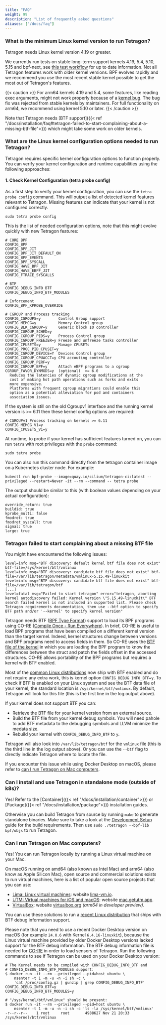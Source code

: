 ```yaml
---
title: "FAQ"
weight: 99
description: "List of frequently asked questions"
aliases: ["/docs/faq"]
---
```


### What is the minimum Linux kernel version to run Tetragon?

Tetragon needs Linux kernel version 4.19 or greater.

We currently run tests on stable long-term support kernels 4.19, 5.4, 5.10,
5.15 and bpf-next, see [this test workflow](https://github.com/cilium/tetragon/actions/workflows/vmtests.yml)
for up to date information. Not all Tetragon features work with older kernel
versions. BPF evolves rapidly and we recommend you use the most recent stable
kernel possible to get the most out of Tetragon's features.

{{< caution >}}
For arm64 kernels 4.19 and 5.4, some features, like reading exec arguments,
might not work properly because of a
[kernel bug](https://lore.kernel.org/stable/20230522203352.738576-1-jolsa@kernel.org/).
The bug fix was rejected from stable kernels by maintainers. For full
functionality on arm64, we recommend using kernel 5.10 or later.
{{< /caution >}}

Note that Tetragon needs [BTF support]({{< ref "/docs/installation/faq#tetragon-failed-to-start-complaining-about-a-missing-btf-file">}})
which might take some work on older kernels.

### What are the Linux kernel configuration options needed to run Tetragon?

Tetragon requires specific kernel configuration options to function properly. 
You can verify your kernel configuration and runtime capabilities using the 
following approaches:

#### 1. Check Kernel Configuration (tetra probe config)

As a first step to verify your kernel configuration, you can use the 
`tetra probe config` command. This will output a list of detected kernel 
features relevant to Tetragon. Missing features can indicate that your kernel 
is not configured correctly.

```shell
sudo tetra probe config
```


This is the list of needed configuration options, note that this might evolve
quickly with new Tetragon features:

```
# CORE BPF
CONFIG_BPF
CONFIG_BPF_JIT
CONFIG_BPF_JIT_DEFAULT_ON
CONFIG_BPF_EVENTS
CONFIG_BPF_SYSCALL
CONFIG_HAVE_BPF_JIT
CONFIG_HAVE_EBPF_JIT
CONFIG_FTRACE_SYSCALLS

# BTF
CONFIG_DEBUG_INFO_BTF
CONFIG_DEBUG_INFO_BTF_MODULES

# Enforcement
CONFIG_BPF_KPROBE_OVERRIDE

# CGROUP and Process tracking
CONFIG_CGROUPS=y        Control Group support
CONFIG_MEMCG=y          Memory Control group
CONFIG_BLK_CGROUP=y     Generic block IO controller
CONFIG_CGROUP_SCHED=y
CONFIG_CGROUP_PIDS=y    Process Control group
CONFIG_CGROUP_FREEZER=y Freeze and unfreeze tasks controller
CONFIG_CPUSETS=y        Manage CPUSETs
CONFIG_PROC_PID_CPUSET=y
CONFIG_CGROUP_DEVICE=Y  Devices Control group
CONFIG_CGROUP_CPUACCT=y CPU accouting controller
CONFIG_CGROUP_PERF=y
CONFIG_CGROUP_BPF=y     Attach eBPF programs to a cgroup
CGROUP_FAVOR_DYNMODS=y  (optional)  >= 6.0
  Reduces the latencies of dynamic cgroup modifications at the
  cost of making hot path operations such as forks and exits
  more expensive.
  Platforms with frequent cgroup migrations could enable this
  option as a potential alleviation for pod and containers
  association issues.
```

If the system is still on the old Cgroupv1 interface and the running kernel 
version is >= 6.11 then these kernel config options are required:
```
# CGROUPv1 Process tracking on kernels >= 6.11
CONFIG_MEMCG_V1=y
CONFIG_CPUSETS_V1=y
```

At runtime, to probe if your kernel has sufficient features turned on, you can
run `tetra` with root privileges with the `probe` command:

```shell
sudo tetra probe
```

You can also run this command directly from the tetragon container image on a
Kubernetes cluster node. For example:

```shell
kubectl run bpf-probe --image=quay.io/cilium/tetragon-ci:latest --privileged --restart=Never -it --rm --command -- tetra probe
```

The output should be similar to this (with boolean values depending on your
actual configuration):

```
override_return: true
buildid: true
kprobe_multi: false
fmodret: true
fmodret_syscall: true
signal: true
large: true
```

### Tetragon failed to start complaining about a missing BTF file

You might have encountered the following issues:
```
level=info msg="BTF discovery: default kernel btf file does not exist" btf-file=/sys/kernel/btf/vmlinux
level=info msg="BTF discovery: candidate btf file does not exist" btf-file=/var/lib/tetragon/metadata/vmlinux-5.15.49-linuxkit
level=info msg="BTF discovery: candidate btf file does not exist" btf-file=/var/lib/tetragon/btf
[...]
level=fatal msg="Failed to start tetragon" error="tetragon, aborting kernel autodiscovery failed: Kernel version \"5.15.49-linuxkit\" BTF search failed kernel is not included in supported list. Please check Tetragon requirements documentation, then use --btf option to specify BTF path and/or '--kernel' to specify kernel version"
```

Tetragon needs BTF ([BPF Type Format](https://www.kernel.org/doc/html/latest/bpf/btf.html))
support to load its BPF programs using CO-RE ([Compile Once - Run Everywhere](https://nakryiko.com/posts/bpf-core-reference-guide/)).
In brief, CO-RE is useful to load BPF programs that have been compiled on a
different kernel version than the target kernel. Indeed, kernel structures
change between versions and BPF programs need to access fields in them. So
CO-RE uses the [BTF file of the kernel](https://nakryiko.com/posts/btf-dedup/)
in which you are loading the BPF program to know the differences between the
struct and patch the fields offset in the accessed structures. CO-RE allows
portability of the BPF programs but requires a kernel with BTF enabled.

Most of the [common Linux distributions](https://github.com/libbpf/libbpf#bpf-co-re-compile-once--run-everywhere)
now ship with BTF enabled and do not require any extra work, this is kernel
option `CONFIG_DEBUG_INFO_BTF=y`. To check if BTF is enabled on your Linux
system and see the BTF data file of your kernel, the standard location is
`/sys/kernel/btf/vmlinux`. By default, Tetragon will look for this file (this
is the first line in the log output above).

If your kernel does not support BTF you can:
- Retrieve the BTF file for your kernel version from an external source.
- Build the BTF file from your kernel debug symbols. You will need pahole to
  add BTF metadata to the debugging symbols and LLVM minimize the medata size.
- Rebuild your kernel with `CONFIG_DEBUG_INFO_BTF` to `y`.

Tetragon will also look into `/var/lib/tetragon/btf` for the `vmlinux` file
(this is the third line in the log output above). Or you can use the `--btf`
flag to directly indicate Tetragon where to locate the file.

If you encounter this issue while using Docker Desktop on macOS, please refer
to [can I run Tetragon on Mac computers](#can-i-run-tetragon-on-mac-computers).

### Can I install and use Tetragon in standalone mode (outside of k8s)?

Yes! Refer to the [Container]({{< ref "/docs/installation/container">}}) or
[Package]({{< ref "/docs/installation/package">}}) installation guides.

Otherwise you can build Tetragon from source by running `make` to generate standalone
binaries.
Make sure to take a look at the [Development Setup](/docs/contribution-guide/development-setup/)
guide for the build requirements. Then use `sudo ./tetragon --bpf-lib bpf/objs`
to run Tetragon.

### Can I run Tetragon on Mac computers?

Yes! You can run Tetragon locally by running a Linux virtual machine on your
Mac.

On macOS running on amd64 (also known as Intel Mac) and arm64 (also know as
Apple Silicon Mac), open source and commercial solutions exists to run virtual
machines, here is a list of popular open source projects that you can use:
- [Lima: Linux virtual machines](https://github.com/lima-vm/lima): website
  [lima-vm.io](https://lima-vm.io/).
- [UTM: Virtual machines for iOS and macOS](https://github.com/utmapp/UTM):
  website [mac.getutm.app](https://mac.getutm.app/).
- [VirtualBox](https://www.virtualbox.org/browser): website
  [virtualbox.org](https://www.virtualbox.org/) _(arm64 in developer preview)_.

You can use these solutions to run a [recent Linux distribution](https://github.com/libbpf/libbpf#bpf-co-re-compile-once--run-everywhere)
that ships with BTF debug information support.

Please note that you need to use a recent Docker Desktop version on macOS (for example `24.0.6`
with Kernel `6.4.16-linuxkit`), because the Linux
virtual machine provided by older Docker Desktop versions lacked support for the BTF debug information.
The BTF debug information file is needed for [CO-RE](https://nakryiko.com/posts/bpf-portability-and-co-re/)
in order to load sensors of Tetragon. Run the following commands to see if Tetragon can be used on your Docker Desktop version:

```shell
# The Kernel needs to be compiled with CONFIG_DEBUG_INFO_BTF and
# CONFIG_DEBUG_INFO_BTF_MODULES support:
$ docker run -it --rm --privileged --pid=host ubuntu \
    nsenter -t 1 -m -u -n -i sh -c \
    'cat /proc/config.gz | gunzip | grep CONFIG_DEBUG_INFO_BTF'
CONFIG_DEBUG_INFO_BTF=y
CONFIG_DEBUG_INFO_BTF_MODULES=y

# "/sys/kernel/btf/vmlinux" should be present:
$ docker run -it --rm --privileged --pid=host ubuntu \
    nsenter -t 1 -m -u -n -i sh -c 'ls -la /sys/kernel/btf/vmlinux'
-r--r--r--    1 root     root       4988627 Nov 21 20:33 /sys/kernel/btf/vmlinux
```
